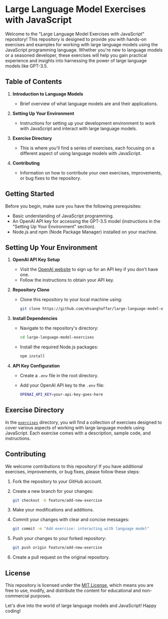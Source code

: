 # Large Language Model Exercises with JavaScript

Welcome to the "Large Language Model Exercises with JavaScript" repository! This repository is designed to provide you with hands-on exercises and examples for working with large language models using the JavaScript programming language. Whether you're new to language models or a seasoned developer, these exercises will help you gain practical experience and insights into harnessing the power of large language models like GPT-3.5.

## Table of Contents

1. **Introduction to Language Models**
    - Brief overview of what language models are and their applications.

2. **Setting Up Your Environment**
    - Instructions for setting up your development environment to work with JavaScript and interact with large language models.

3. **Exercise Directory**
    - This is where you'll find a series of exercises, each focusing on a different aspect of using language models with JavaScript.

4. **Contributing**
    - Information on how to contribute your own exercises, improvements, or bug fixes to the repository.

## Getting Started

Before you begin, make sure you have the following prerequisites:

- Basic understanding of JavaScript programming.
- An OpenAI API key for accessing the GPT-3.5 model (instructions in the "Setting Up Your Environment" section).
- Node.js and npm (Node Package Manager) installed on your machine.

## Setting Up Your Environment

1. **OpenAI API Key Setup**
    - Visit the [OpenAI website](https://beta.openai.com/signup/) to sign up for an API key if you don't have one.
    - Follow the instructions to obtain your API key.

2. **Repository Clone**
    - Clone this repository to your local machine using:

      ```bash
      git clone https://github.com/ehsanghaffar/large-language-model-exercises.git
      ```

3. **Install Dependencies**
    - Navigate to the repository's directory:

      ```bash
      cd large-language-model-exercises
      ```

    - Install the required Node.js packages:

      ```bash
      npm install
      ```

4. **API Key Configuration**
    - Create a `.env` file in the root directory.
    - Add your OpenAI API key to the `.env` file:

      ```bash
      OPENAI_API_KEY=your-api-key-goes-here
      ```

## Exercise Directory

In the [`exercises`](/exercises) directory, you will find a collection of exercises designed to cover various aspects of working with large language models using JavaScript. Each exercise comes with a description, sample code, and instructions.

## Contributing

We welcome contributions to this repository! If you have additional exercises, improvements, or bug fixes, please follow these steps:

1. Fork the repository to your GitHub account.

2. Create a new branch for your changes:

   ```bash
   git checkout -b feature/add-new-exercise
   ```

3. Make your modifications and additions.

4. Commit your changes with clear and concise messages:

   ```bash
   git commit -m "Add exercise: interacting with language model"
   ```

5. Push your changes to your forked repository:

   ```bash
   git push origin feature/add-new-exercise
   ```

6. Create a pull request on the original repository.

## License

This repository is licensed under the [MIT License](LICENSE), which means you are free to use, modify, and distribute the content for educational and non-commercial purposes.

Let's dive into the world of large language models and JavaScript! Happy coding!
